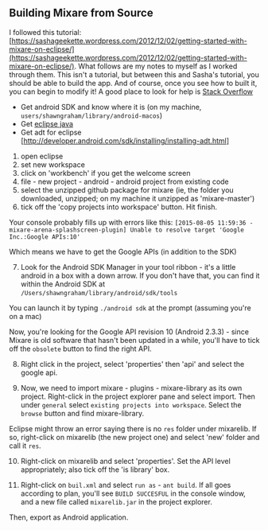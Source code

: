 ## Building Mixare from Source

I followed this tutorial: [https://sashageekette.wordpress.com/2012/12/02/getting-started-with-mixare-on-eclipse/](https://sashageekette.wordpress.com/2012/12/02/getting-started-with-mixare-on-eclipse/). What follows are my notes to myself as I worked through them. This isn't a tutorial, but between this and Sasha's tutorial, you should be able to build the app. And of course, once you see how to built it, you can begin to modify it! A good place to look for help is [Stack Overflow](http://stackoverflow.com/search?q=mixare)

+ Get android SDK and know where it is (on my machine, `users/shawngraham/library/android-macos`)
+ Get [eclipse java](https://eclipse.org/downloads/)
+ Get adt for eclipse [http://developer.android.com/sdk/installing/installing-adt.html]

1. open eclipse
2. set new workspace 
3. click on 'workbench' if you get the welcome screen
4. file - new project - android - android project from existing code
5. select the unzipped github package for mixare (ie, the folder you downloaded, unzipped; on my machine it unzipped as 'mixare-master')
6. tick off the 'copy projects into workspace' button. Hit finish.

  Your console probably fills up with errors like this:
`[2015-08-05 11:59:36 - mixare-arena-splashscreen-plugin] Unable to resolve target 'Google Inc.:Google APIs:10'`

  Which means we have to get the Google APIs (in addition to the SDK)

7. Look for the Android SDK Manager in your tool ribbon - it's a little android in a box with a down arrow. If you don't have that, you can find it within the Android SDK at 
`/Users/shawngraham/library/android/sdk/tools`

  You can launch it by typing `./android sdk` at the prompt (assuming you're on a mac)

  Now, you're looking for the Google API revision 10 (Android 2.3.3) - since Mixare is old software that hasn't been updated in a while, you'll have to tick off the `obsolete` button to find the right API. 

8. Right click in the project, select 'properties' then 'api' and select the google api.

9. Now, we need to import mixare - plugins - mixare-library as its own project.  Right-click in the project explorer pane and select import. Then under `general` select `existing projects into workspace`. Select the `browse` button and find mixare-library. 

  Eclipse might throw an error saying there is no `res` folder under mixarelib. If so, right-click on mixarelib (the new project one) and select 'new' folder and call it `res`.

10. Right-click on mixarelib and select 'properties'. Set the API level appropriately; also tick off the 'is library' box.

11. Right-click on `buil.xml` and select `run as` - `ant build`. If all goes according to plan, you'll see `BUILD SUCCESFUL` in the console window, and a new file called `mixarelib.jar` in the project explorer.

Then, export as Android application.

